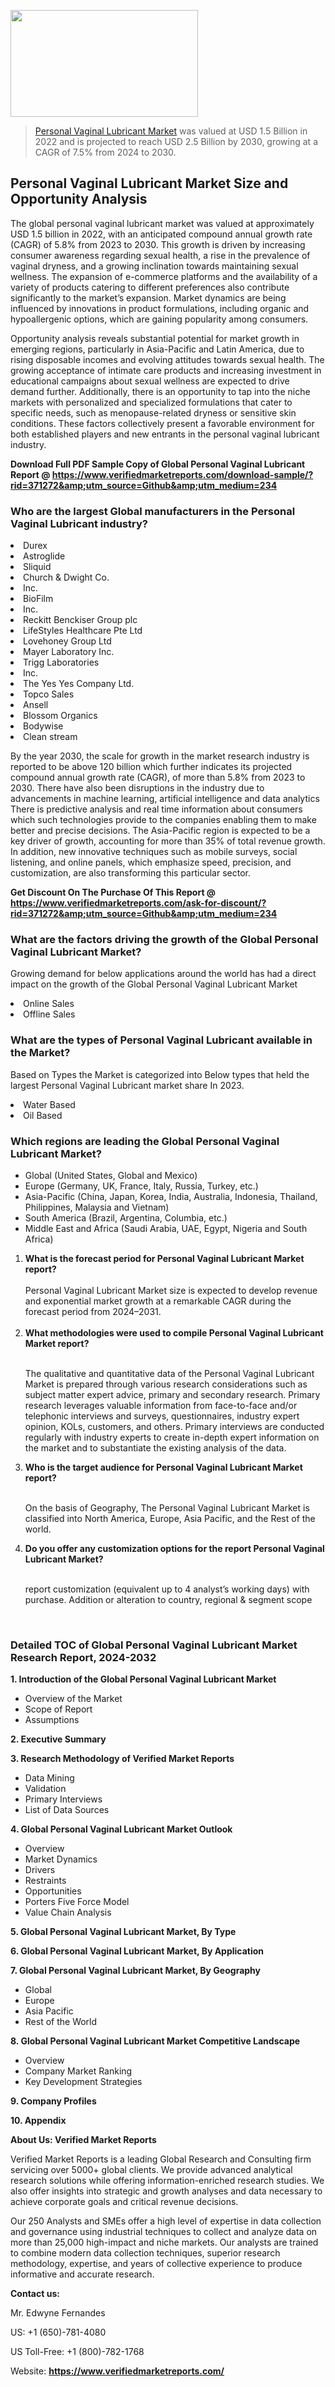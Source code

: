 <img src="https://ffe5etoiles.com/wp-content/uploads/2024/12/MST1-300x171.png" alt="" width="300" height="171" class="alignnone size-medium wp-image-20088" /><blockquote><p><p><a href="https://www.verifiedmarketreports.com/download-sample/?rid=371272&utm_source=Github&utm_medium=234" target="_blank">Personal Vaginal Lubricant Market</a> was valued at USD 1.5 Billion in 2022 and is projected to reach USD 2.5 Billion by 2030, growing at a CAGR of 7.5% from 2024 to 2030.</p></blockquote><p><h2>Personal Vaginal Lubricant Market Size and Opportunity Analysis</h2> <p>The global personal vaginal lubricant market was valued at approximately USD 1.5 billion in 2022, with an anticipated compound annual growth rate (CAGR) of 5.8% from 2023 to 2030. This growth is driven by increasing consumer awareness regarding sexual health, a rise in the prevalence of vaginal dryness, and a growing inclination towards maintaining sexual wellness. The expansion of e-commerce platforms and the availability of a variety of products catering to different preferences also contribute significantly to the market’s expansion. Market dynamics are being influenced by innovations in product formulations, including organic and hypoallergenic options, which are gaining popularity among consumers.</p> <p>Opportunity analysis reveals substantial potential for market growth in emerging regions, particularly in Asia-Pacific and Latin America, due to rising disposable incomes and evolving attitudes towards sexual health. The growing acceptance of intimate care products and increasing investment in educational campaigns about sexual wellness are expected to drive demand further. Additionally, there is an opportunity to tap into the niche markets with personalized and specialized formulations that cater to specific needs, such as menopause-related dryness or sensitive skin conditions. These factors collectively present a favorable environment for both established players and new entrants in the personal vaginal lubricant industry.</p> </p><p class=""><strong>Download Full PDF Sample Copy of Global Personal Vaginal Lubricant Report @ <a href="https://www.verifiedmarketreports.com/download-sample/?rid=371272&amp;utm_source=Github&amp;utm_medium=234" target="_blank">https://www.verifiedmarketreports.com/download-sample/?rid=371272&amp;utm_source=Github&amp;utm_medium=234</a></strong></p><h3 id="" class="">Who are the largest Global manufacturers in the Personal Vaginal Lubricant industry?</h3><p><li>Durex</li><li> Astroglide</li><li> Sliquid</li><li> Church & Dwight Co.</li><li> Inc.</li><li> BioFilm</li><li> Inc.</li><li> Reckitt Benckiser Group plc</li><li> LifeStyles Healthcare Pte Ltd</li><li> Lovehoney Group Ltd</li><li> Mayer Laboratory Inc.</li><li> Trigg Laboratories</li><li> Inc.</li><li> The Yes Yes Company Ltd.</li><li> Topco Sales</li><li> Ansell</li><li> Blossom Organics</li><li> Bodywise</li><li> Clean stream</li></p><div class=""><div class="" dir="" data-message-author-role="" data-message-id="" data-message-model-slug=""><div class=""><div class=""><div class=""><div class="" dir="" data-message-author-role="" data-message-id="" data-message-model-slug=""><div class=""><div class=""><p>By the year 2030, the scale for growth in the market research industry is reported to be above 120 billion which further indicates its projected compound annual growth rate (CAGR), of more than 5.8% from 2023 to 2030. There have also been disruptions in the industry due to advancements in machine learning, artificial intelligence and data analytics There is predictive analysis and real time information about consumers which such technologies provide to the companies enabling them to make better and precise decisions. The Asia-Pacific region is expected to be a key driver of growth, accounting for more than 35% of total revenue growth. In addition, new innovative techniques such as mobile surveys, social listening, and online panels, which emphasize speed, precision, and customization, are also transforming this particular sector.</p><p><strong>Get Discount On The Purchase Of This Report @&nbsp; <a href="https://www.verifiedmarketreports.com/ask-for-discount/?rid=371272&amp;utm_source=Github&amp;utm_medium=234" target="_blank">https://www.verifiedmarketreports.com/ask-for-discount/?rid=371272&amp;utm_source=Github&amp;utm_medium=234</a></strong></p></div></div></div></div></div></div></div></div><h3 id="" class="">What are the factors driving the growth of the Global Personal Vaginal Lubricant Market?</h3><p id="" class="">Growing demand for below applications around the world has had a direct impact on the growth of the Global Personal Vaginal Lubricant Market</p><p id="" class=""><li>Online Sales</li><li> Offline Sales</li></p><h3 id="" class="">What are the types of Personal Vaginal Lubricant available in the Market?</h3><p id="" class="">Based on Types the Market is categorized into Below types that held the largest Personal Vaginal Lubricant market share In 2023.</p><p id="" class=""><li>Water Based</li><li> Oil Based</li></p><h3 id="" class="">Which regions are leading the Global Personal Vaginal Lubricant Market?</h3><ul><li>Global (United States, Global and Mexico)</li><li>Europe (Germany, UK, France, Italy, Russia, Turkey, etc.)</li><li>Asia-Pacific (China, Japan, Korea, India, Australia, Indonesia, Thailand, Philippines, Malaysia and Vietnam)</li><li>South America (Brazil, Argentina, Columbia, etc.)</li><li>Middle East and Africa (Saudi Arabia, UAE, Egypt, Nigeria and South Africa)</li></ul><p><ol><li><strong>What is the forecast period for Personal Vaginal Lubricant Market report?<br /></strong><br /><span data-sheets-root="1" data-sheets-value="{&quot;1&quot;:2,&quot;2&quot;:&quot;XXXX size is expected to develop revenue and exponential market growth at a remarkable CAGR during the forecast period from 2024&ndash;2030.&quot;}" data-sheets-userformat="{&quot;2&quot;:12674,&quot;4&quot;:{&quot;1&quot;:2,&quot;2&quot;:16776960},&quot;10&quot;:2,&quot;11&quot;:0,&quot;15&quot;:&quot;Arial&quot;,&quot;16&quot;:12}">Personal Vaginal Lubricant Market size is expected to develop revenue and exponential market growth at a remarkable CAGR during the forecast period from 2024&ndash;2031.</span><br /><br /></li><li><strong>What methodologies were used to compile Personal Vaginal Lubricant Market report?<br /><br /></strong><p>The qualitative and quantitative data of the&nbsp;Personal Vaginal Lubricant Market is prepared through various research considerations such as subject matter expert advice, primary and secondary research. Primary research leverages valuable information from face-to-face and/or telephonic interviews and surveys, questionnaires, industry expert opinion, KOLs, customers, and others. Primary interviews are conducted regularly with industry experts to create in-depth expert information on the market and to substantiate the existing analysis of the data.&nbsp;</p></li><li><strong>Who is the target audience for Personal Vaginal Lubricant Market report?<br /><br /></strong><p>On the basis of Geography, The&nbsp;Personal Vaginal Lubricant Market is classified into North America, Europe, Asia Pacific, and the Rest of the world.</p></li><li><strong>Do you offer any customization options for the report Personal Vaginal Lubricant Market?<br /><br /></strong><p>report customization (equivalent up to 4 analyst&rsquo;s working days) with purchase. Addition or alteration to country, regional &amp; segment scope</p><p>&nbsp;</p></li></ol></p><h3 id="" class="">Detailed TOC of Global Personal Vaginal Lubricant Market Research Report, 2024-2032</h3><p id="" class=""><strong>1. Introduction of the Global Personal Vaginal Lubricant Market</strong></p><ul><li>Overview of the Market</li><li>Scope of Report</li><li>Assumptions</li></ul><p id="" class=""><strong>2. Executive Summary</strong></p><p id="" class=""><strong>3. Research Methodology of&nbsp;Verified Market Reports</strong></p><ul><li>Data Mining</li><li>Validation</li><li>Primary Interviews</li><li>List of Data Sources</li></ul><p id="" class=""><strong>4. Global Personal Vaginal Lubricant Market Outlook</strong></p><ul><li>Overview</li><li>Market Dynamics</li><li>Drivers</li><li>Restraints</li><li>Opportunities</li><li>Porters Five Force Model</li><li>Value Chain Analysis</li></ul><p id="" class=""><strong>5. Global Personal Vaginal Lubricant Market, By&nbsp;Type</strong></p><p id="" class=""><strong>6. Global Personal Vaginal Lubricant Market, By Application</strong></p><p id="" class=""><strong>7. Global Personal Vaginal Lubricant Market, By Geography</strong></p><ul><li>Global</li><li>Europe</li><li>Asia Pacific</li><li>Rest of the World</li></ul><p id="" class=""><strong>8. Global Personal Vaginal Lubricant Market Competitive Landscape</strong></p><ul><li>Overview</li><li>Company Market Ranking</li><li>Key Development Strategies</li></ul><p id="" class=""><strong>9. Company Profiles</strong></p><p id="" class=""><strong>10. Appendix</strong></p><p id="" class=""><strong>About Us: Verified Market Reports</strong></p><p id="" class="">Verified Market Reports is a leading Global Research and Consulting firm servicing over 5000+ global clients. We provide advanced analytical research solutions while offering information-enriched research studies. We also offer insights into strategic and growth analyses and data necessary to achieve corporate goals and critical revenue decisions.</p><p id="" class="">Our 250 Analysts and SMEs offer a high level of expertise in data collection and governance using industrial techniques to collect and analyze data on more than 25,000 high-impact and niche markets. Our analysts are trained to combine modern data collection techniques, superior research methodology, expertise, and years of collective experience to produce informative and accurate research.</p><p id="" class=""><strong>Contact us:</strong></p><p id="" class="">Mr. Edwyne Fernandes</p><p id="" class="">US: +1 (650)-781-4080</p><p id="" class="">US Toll-Free: +1 (800)-782-1768</p><p id="" class="">Website: <a target="" data-test-app-aware-link=""><strong>https://www.verifiedmarketreports.com/</strong></a></p>
